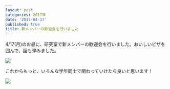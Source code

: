 ```yaml
---
layout: post
categories: 2017年
date: '2017-04-17'
published: true
title: 新メンバーの歓迎会を行いました
---
```

4/17(月)のお昼に、研究室で新メンバーの歓迎会を行いました。おいしいピザを囲んで、話も弾みました。

![](https://lh3.googleusercontent.com/j7lqUWUeCjFd_isMw3S4vhVh74vZa4C_7iyXQJataGbnK7wo7s5dGwFUpSJW1Yqo9dfwefOKyZR2_1Pa31L8wrRUeC4Av04v8Exf-yfFrA01JGIJbh3kX1pv6baeE1XKF0-irfOw-d8RkzU0Ed7fLGZfxE_UV5L3gMtINGcKc85EToBOp61SvE41qNXPU8xnOZej_sfxvNA4uiuAfe2leTr9B34_3TBfMGsJ1CKDHsTcgwVBoglTtT5fGl6sU719jXSrt08c-7QMsKgX-LaXDHqHoYmEU0Qg9R5_eL8rp1j4HmvqQyUx7BHtObGEZ9TnPQD8xA1go-UM8ypvpT87n1z4p-466Qb5yTRvPL_iaPyz965qPsFfV4j67IlCrxUei-RkSjnHLmrvgm09zcRIzUFpEDWGf8OhFapGzmpAYR0kzR8Ip1zMAUBeMDaFEU70jRW4QXw7oGSEO5-KANizpNbRRpA_IetBM0iiyJELnkbdOujCtMavQuOjpISNWg5GKr8vXe3tzlAWUYPTiEvwO1Jk2gvkLVyrcPNwYu1VRpWcT9gtWAcgN4gf3_zz8gaOt2PxTqBNFVMdiPP77nKh4ZDH-sGQ3ga_mFhmh7lW8hpBP26oVbWUwtejjOzblHTnQ1_f9D1pnDwFHNtfsnzomWSMnJroDP4Njs7zN5O_TU0=w500)

これからもっと、いろんな学年同士で関わっていけたら良いと思います！

![](https://lh3.googleusercontent.com/VJ75GZJ6qDOZE8_OJRR_kHHw2XNX5jCtjj_3_skxDuT3gDCsG6EZclItNY9rc5GojIVhB06gvweV2YBpzXAtH5AYLMIUuZ0I-AsptFGSoiL6S1RY7RCTKFQWJzz8RJKKtVfkZ6LoekkSFt1vKy2zbnl1RUayV1oLiy_AO7ePgr7mv48F6DuXQxCGGht4grEw5mXqdGiiwEUGPA-4o2fJecFEhQg2Wj6LlIdpjhyt_NowtPsuJGwsiJMzY8f7YswH9KqtsFpx56xDT8qQNhOqs-mofYlgChuWzJF37bYrAJbTOOZIUyRbS9GTdxY4KthfUWefLVAmzw_xqrA08IqKPeEFJFicThZo_MOIFnVWARInAVyQIY_WbS5-ojAeSeUHEYY23Dga9KgVZvdxEMoiqzPx1XicFz76s2yxGnSX7Yu9FWYlo4AYMfcIt7kqpLa-yCMj6Nb5aEzdzfAf7J1uxRnLUu5AVgdVfiAkgOdPff80EwSsyFwp8NvvM3qbPDPmCx47b8pL4kedOpbtgiqY1L8-pBJAWmUmwJ9-H3rxFroqPz41x2-d-XSekxxZM3TZVIgJmaP6gvhh8p_wIsDeht96kpKxMk_Qv35-Bb0WBRkBERX5rvubSa-WX23RC2XlC1V0qHQ_guiviLHWR5wqILz134Bup3RVhe6m42U1mKU=w500)